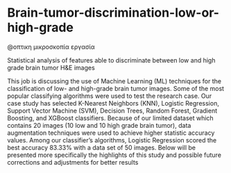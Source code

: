 # Brain-tumor-discrimination-low-or-high-grade

@οπτικη μικροσκοπία εργασία

 Statistical analysis of features able to discriminate between low and high grade brain tumor H&amp;E images

 This job is discussing the use of Machine Learning (ML) techniques for the classification of low- and high-grade brain tumor images. 
 Some of the most popular classifying algorithms were used to test the research case. Our case study has selected K-Nearest Neighbors (KNN), Logistic Regression, Support Vector Machine (SVM), Decision Trees, Random 
 Forest, Gradient Boosting, and XGBoost classifiers. Because of our limited dataset which contains 20 images (10 low and 10 high grade brain tumor), data augmentation techniques were used to achieve higher 
 statistic accuracy values. 
 Among our classifier’s algorithms, Logistic Regression scored the best accuracy 83.33% with a data set of 50 images. Below will be presented more specifically the highlights of this study and possible future 
 corrections and adjustments for better results
